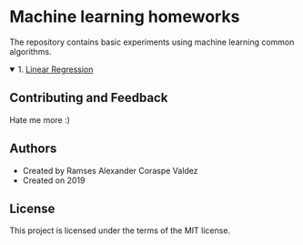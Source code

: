 # Machine learning homeworks
The repository contains basic experiments using machine learning common algorithms.
<details open>
<summary>1. <a href="lhttps://wittline.github.io/Machine_Learning/Pages/Linear_regression.html" >Linear Regression</a></summary>
</details>


## Contributing and Feedback
Hate me more :)

## Authors
- Created by Ramses Alexander Coraspe Valdez
- Created on 2019

## License
This project is licensed under the terms of the MIT license.

